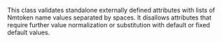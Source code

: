 This class validates standalone externally defined attributes with lists of Nmtoken name values separated by spaces. It disallows attributes that require further value normalization or substitution with default or fixed default values.